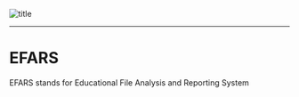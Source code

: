 ![title](../EFARS/efars/static/img/logo.svg)

---

# EFARS
EFARS stands for Educational File Analysis and Reporting System

